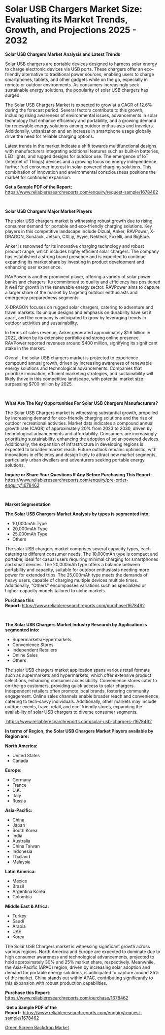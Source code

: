 <p><h1>Solar USB Chargers Market Size: Evaluating its Market Trends, Growth, and Projections 2025 - 2032</h1></p><p><strong>Solar USB Chargers Market Analysis and Latest Trends</strong></p>
<p><p>Solar USB chargers are portable devices designed to harness solar energy to charge electronic devices via USB ports. These chargers offer an eco-friendly alternative to traditional power sources, enabling users to charge smartphones, tablets, and other gadgets while on the go, especially in remote or outdoor environments. As consumers increasingly seek sustainable energy solutions, the popularity of solar USB chargers has surged.</p><p>The Solar USB Chargers Market is expected to grow at a CAGR of 12.6% during the forecast period. Several factors contribute to this growth, including rising awareness of environmental issues, advancements in solar technology that enhance efficiency and portability, and a growing demand for renewable energy solutions among outdoor enthusiasts and travelers. Additionally, urbanization and an increase in smartphone usage globally drive the need for reliable charging options.</p><p>Latest trends in the market indicate a shift towards multifunctional designs, with manufacturers integrating additional features such as built-in batteries, LED lights, and rugged designs for outdoor use. The emergence of IoT (Internet of Things) devices and a growing focus on energy independence further fuel consumer interest in solar-powered charging solutions. This combination of innovation and environmental consciousness positions the market for continued expansion.</p></p>
<p><strong>Get a Sample PDF of the Report:&nbsp;</strong> <a href="https://www.reliableresearchreports.com/enquiry/request-sample/1678462?utm_campaign=2298&utm_medium=2&utm_source=Github&utm_content=ia&utm_term=04042025&utm_id=solar-usb-chargers">https://www.reliableresearchreports.com/enquiry/request-sample/1678462</a></p>
<p>&nbsp;</p>
<p><strong>Solar USB Chargers Major Market Players</strong></p>
<p><p>The solar USB chargers market is witnessing robust growth due to rising consumer demand for portable and eco-friendly charging solutions. Key players in this competitive landscape include Dizual, Anker, RAVPower, X-DRAGON, SunJack, Jetsun, CXLiy, Ayyie, Nekteck, Foxelli, and BigBlue. </p><p>Anker is renowned for its innovative charging technology and robust product range, which includes highly efficient solar chargers. The company has established a strong brand presence and is expected to continue expanding its market share by investing in product development and enhancing user experience.</p><p>RAVPower is another prominent player, offering a variety of solar power banks and chargers. Its commitment to quality and efficiency has positioned it well for growth in the renewable energy sector. RAVPower aims to capture a larger share of the market by targeting outdoor enthusiasts and emergency preparedness segments.</p><p>X-DRAGON focuses on rugged solar chargers, catering to adventure and travel markets. Its unique designs and emphasis on durability have set it apart, and the company is anticipated to grow by leveraging trends in outdoor activities and sustainability.</p><p>In terms of sales revenue, Anker generated approximately $1.6 billion in 2022, driven by its extensive portfolio and strong online presence. RAVPower reported revenues around $400 million, signifying its significant stake in the market. </p><p>Overall, the solar USB chargers market is projected to experience compound annual growth, driven by increasing awareness of renewable energy solutions and technological advancements. Companies that prioritize innovation, efficient marketing strategies, and sustainability will likely thrive in this competitive landscape, with potential market size surpassing $700 million by 2025.</p></p>
<p>&nbsp;</p>
<p><strong>What Are The Key Opportunities For Solar USB Chargers Manufacturers?</strong></p>
<p><p>The Solar USB Chargers market is witnessing substantial growth, propelled by increasing demand for eco-friendly charging solutions and the rise of outdoor recreational activities. Market data indicates a compound annual growth rate (CAGR) of approximately 20% from 2023 to 2030, driven by technological advancements and affordability. Consumers are increasingly prioritizing sustainability, enhancing the adoption of solar-powered devices. Additionally, the expansion of infrastructure in developing regions is expected to broaden market reach. Future outlook remains optimistic, with innovations in efficiency and design likely to attract new market segments, particularly urban dwellers and adventurers seeking portable energy solutions.</p></p>
<p><strong>Inquire or Share Your Questions If Any Before Purchasing This Report:</strong> <a href="https://www.reliableresearchreports.com/enquiry/pre-order-enquiry/1678462?utm_campaign=2298&utm_medium=2&utm_source=Github&utm_content=ia&utm_term=04042025&utm_id=solar-usb-chargers">https://www.reliableresearchreports.com/enquiry/pre-order-enquiry/1678462</a></p>
<p>&nbsp;</p>
<p><strong>Market Segmentation</strong></p>
<p><strong>The Solar USB Chargers Market Analysis by types is segmented into:</strong></p>
<p><ul><li>10,000mAh Type</li><li>20,000mAh Type</li><li>25,000mAh Type</li><li>Others</li></ul></p>
<p><p>The solar USB chargers market comprises several capacity types, each catering to different consumer needs. The 10,000mAh type is compact and portable, ideal for casual users requiring minimal charging for smartphones and small devices. The 20,000mAh type offers a balance between portability and capacity, suitable for outdoor enthusiasts needing more power for extended trips. The 25,000mAh type meets the demands of heavy users, capable of charging multiple devices multiple times. Additionally, "Others" encompasses variations such as specialized or higher-capacity models tailored to niche markets.</p></p>
<p><strong>Purchase this Report:&nbsp;</strong><a href="https://www.reliableresearchreports.com/purchase/1678462?utm_campaign=2298&utm_medium=2&utm_source=Github&utm_content=ia&utm_term=04042025&utm_id=solar-usb-chargers">https://www.reliableresearchreports.com/purchase/1678462</a></p>
<p>&nbsp;</p>
<p><strong>The Solar USB Chargers Market Industry Research by Application is segmented into:</strong></p>
<p><ul><li>Supermarkets/Hypermarkets</li><li>Convenience Stores</li><li>Independent Retailers</li><li>Online Sales</li><li>Others</li></ul></p>
<p><p>The solar USB chargers market application spans various retail formats such as supermarkets and hypermarkets, which offer extensive product selections, enhancing consumer accessibility. Convenience stores cater to on-the-go customers, providing quick access to solar chargers. Independent retailers often promote local brands, fostering community engagement. Online sales channels enable broader reach and convenience, catering to tech-savvy individuals. Additionally, other markets may include outdoor events, travel retail, and eco-friendly stores, expanding the availability of solar USB chargers to diverse consumer segments.</p></p>
<p><a href="https://www.reliableresearchreports.com/solar-usb-chargers-r1678462?utm_campaign=2298&utm_medium=2&utm_source=Github&utm_content=ia&utm_term=04042025&utm_id=solar-usb-chargers">&nbsp;https://www.reliableresearchreports.com/solar-usb-chargers-r1678462</a></p>
<p><strong>In terms of Region, the Solar USB Chargers Market Players available by Region are:</strong></p>
<p>
    <p> <strong> North America: </strong>
        <ul>
            <li>United States</li>
            <li>Canada</li>
        </ul>
        </p> 
    <p> <strong> Europe: </strong>
        <ul>
            <li>Germany</li>
            <li>France</li>
            <li>U.K.</li>
            <li>Italy</li>
            <li>Russia</li>
        </ul>
        </p> 
    <p> <strong> Asia-Pacific: </strong>
        <ul>
            <li>China</li>
            <li>Japan</li>
            <li>South Korea</li>
            <li>India</li>
            <li>Australia</li>
            <li>China Taiwan</li>
            <li>Indonesia</li>
            <li>Thailand</li>
            <li>Malaysia</li>
        </ul>
        </p> 
    <p> <strong> Latin America: </strong>
        <ul>
            <li>Mexico</li>
            <li>Brazil</li>
            <li>Argentina Korea</li>
            <li>Colombia</li>
        </ul>
        </p> 
    <p> <strong> Middle East & Africa: </strong>
        <ul>
            <li>Turkey</li>
            <li>Saudi</li>
            <li>Arabia</li>
            <li>UAE</li>
            <li>Korea</li>
        </ul>
    </p>
    </p>
<p><p>The Solar USB Chargers market is witnessing significant growth across various regions. North America and Europe are expected to dominate due to high consumer awareness and technological advancements, projected to hold approximately 30% and 25% market share, respectively. Meanwhile, the Asia-Pacific (APAC) region, driven by increasing solar adoption and demand for portable energy solutions, is anticipated to capture around 35% of the market. China stands out within APAC, contributing significantly to this expansion with robust production capabilities.</p></p>
<p><strong>Purchase this Report: </strong><a href="https://www.reliableresearchreports.com/purchase/1678462?utm_campaign=2298&utm_medium=2&utm_source=Github&utm_content=ia&utm_term=04042025&utm_id=solar-usb-chargers">https://www.reliableresearchreports.com/purchase/1678462</a></p>
<p>&nbsp;<strong>Get a Sample PDF of the Report:&nbsp;&nbsp;</strong><a href="https://www.reliableresearchreports.com/enquiry/request-sample/1678462?utm_campaign=2298&utm_medium=2&utm_source=Github&utm_content=ia&utm_term=04042025&utm_id=solar-usb-chargers">https://www.reliableresearchreports.com/enquiry/request-sample/1678462</a></p>
<p><strong></strong></p>
<p><p><a href="https://github.com/maclarensidney/Market-Research-Report-List-1/blob/main/green-screen-backdrop-market.md?utm_campaign=2298&utm_medium=2&utm_source=Github&utm_content=ia&utm_term=04042025&utm_id=solar-usb-chargers">Green Screen Backdrop Market</a></p></p>